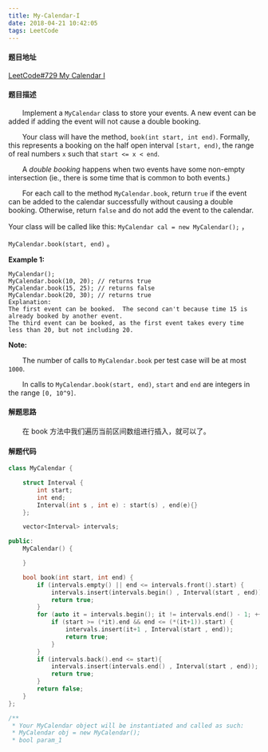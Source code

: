 ```yaml
---
title: My-Calendar-I
date: 2018-04-21 10:42:05
tags: LeetCode
---
```


#### 题目地址

[LeetCode#729 My Calendar I](https://leetcode.com/problems/my-calendar-i/description/)

#### 题目描述

&emsp;&emsp;Implement a `MyCalendar` class to store your events. A new event can be added if adding the event will not cause a double booking.

<!--more-->

&emsp;&emsp;Your class will have the method, `book(int start, int end)`. Formally, this represents a booking on the half open interval `[start, end)`, the range of real numbers `x` such that `start <= x < end`.

&emsp;&emsp;A *double booking* happens when two events have some non-empty intersection (ie., there is some time that is common to both events.)

&emsp;&emsp;For each call to the method `MyCalendar.book`, return `true` if the event can be added to the calendar successfully without causing a double booking. Otherwise, return `false` and do not add the event to the calendar.

Your class will be called like this: `MyCalendar cal = new MyCalendar();` ，

`MyCalendar.book(start, end)` 。

**Example 1:**

```
MyCalendar();
MyCalendar.book(10, 20); // returns true
MyCalendar.book(15, 25); // returns false
MyCalendar.book(20, 30); // returns true
Explanation: 
The first event can be booked.  The second can't because time 15 is already booked by another event.
The third event can be booked, as the first event takes every time less than 20, but not including 20.
```

**Note:**

&emsp;&emsp;The number of calls to `MyCalendar.book` per test case will be at most `1000`.

&emsp;&emsp;In calls to `MyCalendar.book(start, end)`, `start` and `end` are integers in the range `[0, 10^9]`.

#### 解题思路

&emsp;&emsp;在 book 方法中我们遍历当前区间数组进行插入，就可以了。

#### 解题代码

```c++
class MyCalendar {

    struct Interval {
        int start;
        int end;
        Interval(int s , int e) : start(s) , end(e){}
    };

    vector<Interval> intervals;

public:
    MyCalendar() {

    }

    bool book(int start, int end) {
        if (intervals.empty() || end <= intervals.front().start) {
            intervals.insert(intervals.begin() , Interval(start , end));
            return true;
        }
        for (auto it = intervals.begin(); it != intervals.end() - 1; ++it) {
            if (start >= (*it).end && end <= (*(it+1)).start) {
                intervals.insert(it+1 , Interval(start , end));
                return true;
            }
        }
        if (intervals.back().end <= start){
            intervals.insert(intervals.end() , Interval(start , end));
            return true;
        }
        return false;
    }
};

/**
 * Your MyCalendar object will be instantiated and called as such:
 * MyCalendar obj = new MyCalendar();
 * bool param_1 
```

